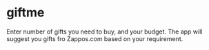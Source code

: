 giftme
======

Enter number of gifts you need to buy, and your budget. 
The app will suggest you gifts fro Zappos.com based on your requirement.
